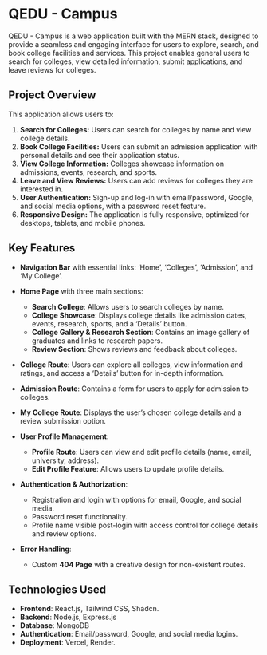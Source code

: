 # QEDU - Campus

QEDU - Campus is a web application built with the MERN stack, designed to provide a seamless and engaging interface for users to explore, search, and book college facilities and services. This project enables general users to search for colleges, view detailed information, submit applications, and leave reviews for colleges.

## Project Overview

This application allows users to:

1. **Search for Colleges:** Users can search for colleges by name and view college details.
2. **Book College Facilities:** Users can submit an admission application with personal details and see their application status.
3. **View College Information:** Colleges showcase information on admissions, events, research, and sports.
4. **Leave and View Reviews:** Users can add reviews for colleges they are interested in.
5. **User Authentication:** Sign-up and log-in with email/password, Google, and social media options, with a password reset feature.
6. **Responsive Design:** The application is fully responsive, optimized for desktops, tablets, and mobile phones.

## Key Features

- **Navigation Bar** with essential links: ‘Home’, ‘Colleges’, ‘Admission’, and ‘My College’.
- **Home Page** with three main sections:
  - **Search College**: Allows users to search colleges by name.
  - **College Showcase**: Displays college details like admission dates, events, research, sports, and a ‘Details’ button.
  - **College Gallery & Research Section**: Contains an image gallery of graduates and links to research papers.
  - **Review Section**: Shows reviews and feedback about colleges.
- **College Route**: Users can explore all colleges, view information and ratings, and access a ‘Details’ button for in-depth information.
- **Admission Route**: Contains a form for users to apply for admission to colleges.
- **My College Route**: Displays the user’s chosen college details and a review submission option.

- **User Profile Management**:

  - **Profile Route**: Users can view and edit profile details (name, email, university, address).
  - **Edit Profile Feature**: Allows users to update profile details.

- **Authentication & Authorization**:

  - Registration and login with options for email, Google, and social media.
  - Password reset functionality.
  - Profile name visible post-login with access control for college details and review options.

- **Error Handling**:
  - Custom **404 Page** with a creative design for non-existent routes.

## Technologies Used

- **Frontend**: React.js, Tailwind CSS, Shadcn.
- **Backend**: Node.js, Express.js
- **Database**: MongoDB
- **Authentication**: Email/password, Google, and social media logins.
- **Deployment**: Vercel, Render.
